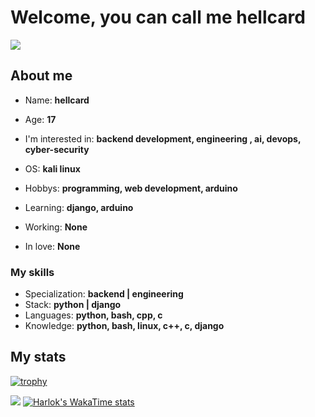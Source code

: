 <h1>Welcome, you can call me hellcard</h1>



![](https://komarev.com/ghpvc/?username=hellcard&color=blueviolet)

<h2>About me</h2>

- Name: **hellcard**

- Age: **17**

- I'm interested in: **backend development, engineering , ai, devops, cyber-security**

- OS: **kali linux**
  
- Hobbys: **programming, web development, arduino**

- Learning: **django, arduino**

- Working: **None**

- In love: **None**

<h3>My skills</h3>

- Specialization: **backend | engineering**
- Stack: **python | django**
- Languages: **python, bash, cpp, c**
- Knowledge: **python, bash, linux, c++, c, django**

<h2>My stats</h2>

[![trophy](https://github-profile-trophy.vercel.app/?username=hellcard&theme=onedark&no-frame=true)](https://github.com/ryo-ma/github-profile-trophy)

![](https://github-readme-stats.vercel.app/api?username=hellcard&show_icons=true&theme=dark&hide_border=true)
[![Harlok's WakaTime stats](https://github-readme-stats.vercel.app/api/wakatime?username=hellcard&theme=dark&hide_border=true)](https://github.com/anuraghazra/github-readme-stats)
